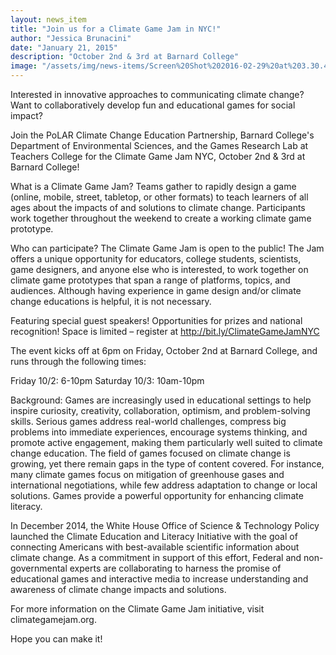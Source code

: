```yaml
---
layout: news_item
title: "Join us for a Climate Game Jam in NYC!"
author: "Jessica Brunacini"
date: "January 21, 2015"
description: "October 2nd & 3rd at Barnard College"
image: "/assets/img/news-items/Screen%20Shot%202016-02-29%20at%203.30.44%20PM.png"
---
```


Interested in innovative approaches to communicating climate change? Want to collaboratively develop fun and educational games for social impact?

Join the PoLAR Climate Change Education Partnership, Barnard College's Department of Environmental Sciences, and the Games Research Lab at Teachers College for the Climate Game Jam NYC, October 2nd & 3rd at Barnard College!

What is a Climate Game Jam? Teams gather to rapidly design a game (online, mobile, street, tabletop, or other formats) to teach learners of all ages about the impacts of and solutions to climate change.  Participants work together throughout the weekend to create a working climate game prototype.

Who can participate?  The Climate Game Jam is open to the public!  The Jam offers a unique opportunity for educators, college students, scientists, game designers, and anyone else who is interested, to work together on climate game prototypes that span a range of platforms, topics, and audiences.  Although having experience in game design and/or climate change educations is helpful, it is not necessary.

Featuring special guest speakers!  Opportunities for prizes and national recognition!  Space is limited – register at http://bit.ly/ClimateGameJamNYC

The event kicks off at 6pm on Friday, October 2nd at Barnard College, and runs through the following times:

Friday 10/2: 6-10pm
Saturday 10/3: 10am-10pm

Background:  Games are increasingly used in educational settings to help inspire curiosity, creativity, collaboration, optimism, and problem-solving skills.  Serious games address real-world challenges, compress big problems into immediate experiences, encourage systems thinking, and promote active engagement, making them particularly well suited to climate change education.  The field of games focused on climate change is growing, yet there remain gaps in the type of content covered.  For instance, many climate games focus on mitigation of greenhouse gases and international negotiations, while few address adaptation to change or local solutions.  Games provide a powerful opportunity for enhancing climate literacy.

In December 2014, the White House Office of Science & Technology Policy launched the Climate Education and Literacy Initiative with the goal of connecting Americans with best-available scientific information about climate change. As a commitment in support of this effort, Federal and non-governmental experts are collaborating to harness the promise of educational games and interactive media to increase understanding and awareness of climate change impacts and solutions.

For more information on the Climate Game Jam initiative, visit climategamejam.org.

Hope you can make it!

